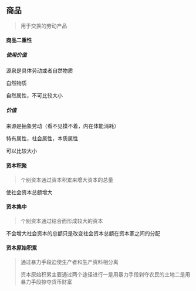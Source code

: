 ## 商品

> 用于交换的劳动产品

#### 商品二重性

##### 使用价值

源泉是具体劳动或者自然物质

自然物质

自然属性，不可比较大小

##### 价值

来源是抽象劳动（看不见摸不着，内在体能消耗）

特有属性，社会属性，本质属性

可以比较大小

#### 资本积聚

> 个别资本通过资本积累来增大资本的总量

使社会资本总额增大

#### 资本集中

> 个别资本通过结合而形成较大的资本

不会增大社会资本的总额只是改变社会资本总额在资本家之间的分配

#### 资本原始积累

> 通过暴力手段迫使生产者和生产资料相分离
>
> 资本原始积累主要通过两个途径进行一是用暴力手段剥夺农民的土地二是用暴力手段掠夺货币财富